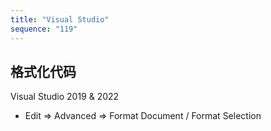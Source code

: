```yaml
---
title: "Visual Studio"
sequence: "119"
---
```


## 格式化代码

Visual Studio 2019 & 2022

- Edit => Advanced => Format Document / Format Selection

